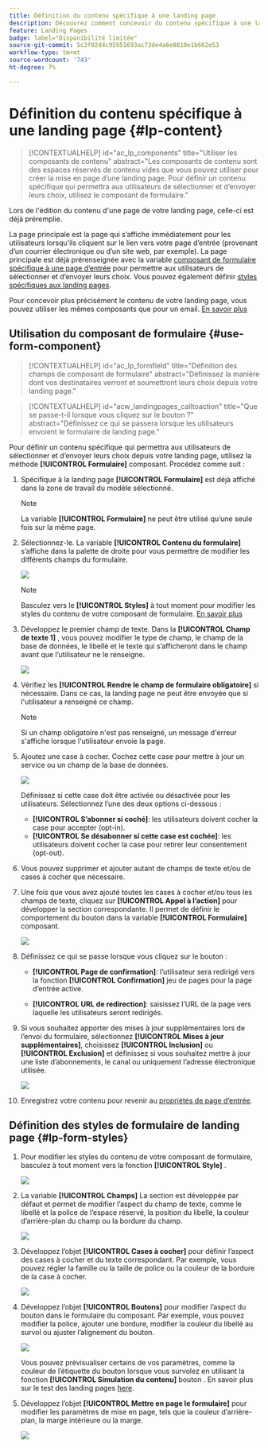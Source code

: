 ```yaml
---
title: Définition du contenu spécifique à une landing page
description: Découvrez comment concevoir du contenu spécifique à une landing page dans Campaign Web
feature: Landing Pages
badge: label="Disponibilité limitée"
source-git-commit: 5c3f02d4c95951693ac73de4a6e8810e1b662e53
workflow-type: tm+mt
source-wordcount: '743'
ht-degree: 7%

---
```


# Définition du contenu spécifique à une landing page {#lp-content}

>[!CONTEXTUALHELP]
>id="ac_lp_components"
>title="Utiliser les composants de contenu"
>abstract="Les composants de contenu sont des espaces réservés de contenu vides que vous pouvez utiliser pour créer la mise en page d’une landing page. Pour définir un contenu spécifique qui permettra aux utilisateurs de sélectionner et d’envoyer leurs choix, utilisez le composant de formulaire."

Lors de l&#39;édition du contenu d&#39;une page de votre landing page, celle-ci est déjà préremplie.

La page principale est la page qui s’affiche immédiatement pour les utilisateurs lorsqu’ils cliquent sur le lien vers votre page d’entrée (provenant d’un courrier électronique ou d’un site web, par exemple). La page principale est déjà prérenseignée avec la variable [composant de formulaire spécifique à une page d’entrée](#use-form-component) pour permettre aux utilisateurs de sélectionner et d’envoyer leurs choix. Vous pouvez également définir [styles spécifiques aux landing pages](#lp-form-styles).

Pour concevoir plus précisément le contenu de votre landing page, vous pouvez utiliser les mêmes composants que pour un email. [En savoir plus](../email/content-components.md#add-content-components)

<!--
The content of the **[!UICONTROL Confirmation]**, **[!UICONTROL Error]** and **[!UICONTROL Expiration]** pages is also pre-filled. Edit them as needed.

Set the subscription form to the appropriate fields from the database to make sure it will work correctly.

The landing page default fields are already there for the selected template.

>[!NOTE]
>
>You can also create a click-through landing page without a **[!UICONTROL Form]** component. In that case, the landing page will be displayed to users, but they will not be required to submit any form. This can be useful if you only want to showcase a landing page without requiring any action from your recipients such as opt-in or opt out, or want to provide information that doesn't require user input.

Using the landing page content designer, you can also leverage contextual data coming from the primary page in a subpage. [Learn more](#use-primary-page-context)-->

## Utilisation du composant de formulaire {#use-form-component}

>[!CONTEXTUALHELP]
>id="ac_lp_formfield"
>title="Définition des champs de composant de formulaire"
>abstract="Définissez la manière dont vos destinataires verront et soumettront leurs choix depuis votre landing page."

>[!CONTEXTUALHELP]
>id="acw_landingpages_calltoaction"
>title="Que se passe-t-il lorsque vous cliquez sur le bouton ?"
>abstract="Définissez ce qui se passera lorsque les utilisateurs envoient le formulaire de landing page."

Pour définir un contenu spécifique qui permettra aux utilisateurs de sélectionner et d’envoyer leurs choix depuis votre landing page, utilisez la méthode **[!UICONTROL Formulaire]** composant. Procédez comme suit :

1. Spécifique à la landing page **[!UICONTROL Formulaire]** est déjà affiché dans la zone de travail du modèle sélectionné.

   >[!NOTE]
   >
   >La variable **[!UICONTROL Formulaire]** ne peut être utilisé qu’une seule fois sur la même page.

1. Sélectionnez-le. La variable **[!UICONTROL Contenu du formulaire]** s’affiche dans la palette de droite pour vous permettre de modifier les différents champs du formulaire.

   ![](assets/lp-form-component.png)

   >[!NOTE]
   >
   >Basculez vers le **[!UICONTROL Styles]** à tout moment pour modifier les styles du contenu de votre composant de formulaire. [En savoir plus](#lp-form-styles)

1. Développez le premier champ de texte. Dans la **[!UICONTROL Champ de texte 1]** , vous pouvez modifier le type de champ, le champ de la base de données, le libellé et le texte qui s’afficheront dans le champ avant que l’utilisateur ne le renseigne.

   ![](assets/lp-form-text-field.png)

1. Vérifiez les **[!UICONTROL Rendre le champ de formulaire obligatoire]** si nécessaire. Dans ce cas, la landing page ne peut être envoyée que si l&#39;utilisateur a renseigné ce champ.

   >[!NOTE]
   >
   >Si un champ obligatoire n&#39;est pas renseigné, un message d&#39;erreur s&#39;affiche lorsque l&#39;utilisateur envoie la page.

1. Ajoutez une case à cocher. Cochez cette case pour mettre à jour un service ou un champ de la base de données.

   ![](assets/lp-form-checkbox.png)

   Définissez si cette case doit être activée ou désactivée pour les utilisateurs. Sélectionnez l’une des deux options ci-dessous :

   * **[!UICONTROL S’abonner si coché]**: les utilisateurs doivent cocher la case pour accepter (opt-in).
   * **[!UICONTROL Se désabonner si cette case est cochée]**: les utilisateurs doivent cocher la case pour retirer leur consentement (opt-out).

1. Vous pouvez supprimer et ajouter autant de champs de texte et/ou de cases à cocher que nécessaire.

1. Une fois que vous avez ajouté toutes les cases à cocher et/ou tous les champs de texte, cliquez sur **[!UICONTROL Appel à l’action]** pour développer la section correspondante. Il permet de définir le comportement du bouton dans la variable **[!UICONTROL Formulaire]** composant.

   ![](assets/lp-call-to-action.png)

1. Définissez ce qui se passe lorsque vous cliquez sur le bouton :

   * **[!UICONTROL Page de confirmation]**: l’utilisateur sera redirigé vers la fonction **[!UICONTROL Confirmation]** jeu de pages pour la page d’entrée active.

   * **[!UICONTROL URL de redirection]**: saisissez l’URL de la page vers laquelle les utilisateurs seront redirigés.

1. Si vous souhaitez apporter des mises à jour supplémentaires lors de l’envoi du formulaire, sélectionnez **[!UICONTROL Mises à jour supplémentaires]**, choisissez **[!UICONTROL Inclusion]** ou **[!UICONTROL Exclusion]** et définissez si vous souhaitez mettre à jour une liste d’abonnements, le canal ou uniquement l’adresse électronique utilisée.

   ![](assets/lp-form-additionnal-updates.png)

1. Enregistrez votre contenu pour revenir au [propriétés de page d’entrée](create-lp.md).

## Définition des styles de formulaire de landing page {#lp-form-styles}

1. Pour modifier les styles du contenu de votre composant de formulaire, basculez à tout moment vers la fonction **[!UICONTROL Style]** .

   ![](assets/lp_designer-form-style.png)

1. La variable **[!UICONTROL Champs]** La section est développée par défaut et permet de modifier l’aspect du champ de texte, comme le libellé et la police de l’espace réservé, la position du libellé, la couleur d’arrière-plan du champ ou la bordure du champ.

   ![](assets/lp_designer-form-style-fields.png)

1. Développez l’objet **[!UICONTROL Cases à cocher]** pour définir l’aspect des cases à cocher et du texte correspondant. Par exemple, vous pouvez régler la famille ou la taille de police ou la couleur de la bordure de la case à cocher.

   ![](assets/lp_designer-form-style-checkboxes.png)

1. Développez l’objet **[!UICONTROL Boutons]** pour modifier l’aspect du bouton dans le formulaire du composant. Par exemple, vous pouvez modifier la police, ajouter une bordure, modifier la couleur du libellé au survol ou ajuster l’alignement du bouton.

   ![](assets/lp_designer-form-style-buttons.png)

   Vous pouvez prévisualiser certains de vos paramètres, comme la couleur de l’étiquette du bouton lorsque vous survolez en utilisant la fonction **[!UICONTROL Simulation du contenu]** bouton . En savoir plus sur le test des landing pages [here](create-lp.md#test-landing-page).

1. Développez l’objet **[!UICONTROL Mettre en page le formulaire]** pour modifier les paramètres de mise en page, tels que la couleur d’arrière-plan, la marge intérieure ou la marge.

   ![](assets/lp_designer-form-style-layout.png)

<!--
1. Expand the **[!UICONTROL Form error]** section to adjust the display of the error message that displays in case a problem occurs. Check the corresponding option to preview the error text on the form.

    ![](assets/lp_designer-form-error-preview.png)-->

